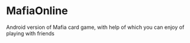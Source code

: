 # MafiaOnline

Android version of Mafia card game, with help of which you can enjoy of playing with friends 
